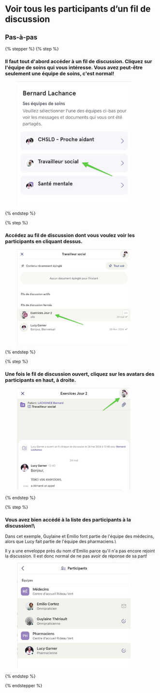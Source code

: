 # Voir tous les participants d’un fil de discussion

## Pas-à-pas

{% stepper %}
{% step %}
### Il faut tout d'abord accéder à un fil de discussion. Cliquez sur l'équipe de soins qui vous intéresse. Vous avez peut-être seulement une équipe de soins, c'est normal!

<div align="left"><figure><img src="../../.gitbook/assets/voir-tous-les-participants-dun-fil-de-discussion - Step 1.jpeg" alt="" width="375"><figcaption></figcaption></figure></div>
{% endstep %}

{% step %}
### Accédez au fil de discussion dont vous voulez voir les participants en cliquant dessus.

<div align="left"><figure><img src="../../.gitbook/assets/voir-tous-les-participants-dun-fil-de-discussion - Step 2.jpeg" alt="" width="375"><figcaption></figcaption></figure></div>
{% endstep %}

{% step %}
### Une fois le fil de discussion ouvert, cliquez sur les avatars des participants en haut, à droite.

<div align="left"><figure><img src="../../.gitbook/assets/voir-tous-les-participants-dun-fil-de-discussion - Step 3.jpeg" alt="" width="375"><figcaption></figcaption></figure></div>
{% endstep %}

{% step %}
### Vous avez bien accédé à la liste des participants à la discussion!\

Dans cet exemple, Guylaine et Emilio font partie de l'équipe des médecins, alors que Lucy fait partie de l'équipe des pharmaciens.\

Il y a une enveloppe près du nom d'Emilio parce qu'il n'a pas encore rejoint la discussion. Il est donc normal de ne pas avoir de réponse de sa part!

<div align="left"><figure><img src="../../.gitbook/assets/voir-tous-les-participants-dun-fil-de-discussion - Step 4.jpeg" alt="" width="375"><figcaption></figcaption></figure></div>
{% endstep %}

{% endstepper %}